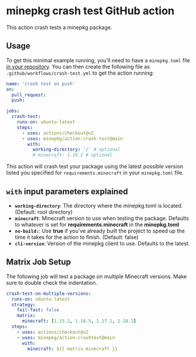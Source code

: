 # minepkg crash test GitHub action

This action crash tests a minepkg package.

## Usage

To get this minimal example running, you'll need to have a `minepkg.toml` file [in your repository](https://minepkg.io/docs/install).
You can then create the following file as `.github/workflows/crash-test.yml` to get the action running:

```yaml
name: 'crash test on push'
on: 
  pull_request:
  push:

jobs:
  crash-test:
    runs-on: ubuntu-latest
    steps:
      - uses: actions/checkout@v2
      - uses: minepkg/action-crash-test@main
        with:
          working-directory: '/' # optional
          # minecraft: 1.18.2 # optional
```

This action will crash test your package using the latest possible version listed you specified for `requirements.minecraft` in your `minepkg.toml` file.

## `with` input parameters explained

- **`working-directory`**: The directory where the minepkg.toml is located. (Default: root directory)
- **`minecraft`**: Minecraft version to use when testing the package. Defaults to whatever is set for **requirements.minecraft** in the **minepkg.toml**
- **`no-build:`**: Use **true** if you've already built the project to speed up the time it takes for the action to finish. (Default: false)
- **`cli-version`**: Version of the minepkg client to use. Defaults to the latest.

## Matrix Job Setup

The following job will test a package on multiple Minecraft versions.
Make sure to double check the indentation.

```yaml
crash-test-on-multiple-versions:
  runs-on: ubuntu-latest
  strategy:
    fail-fast: false
    matrix:
      minecraft: [1.15.2, 1.16.5, 1.17.1, 1.18.2]
  steps:
    - uses: actions/checkout@v2
    - uses: minepkg/action-crashtest@main
      with:
        minecraft: ${{ matrix.minecraft }}
```